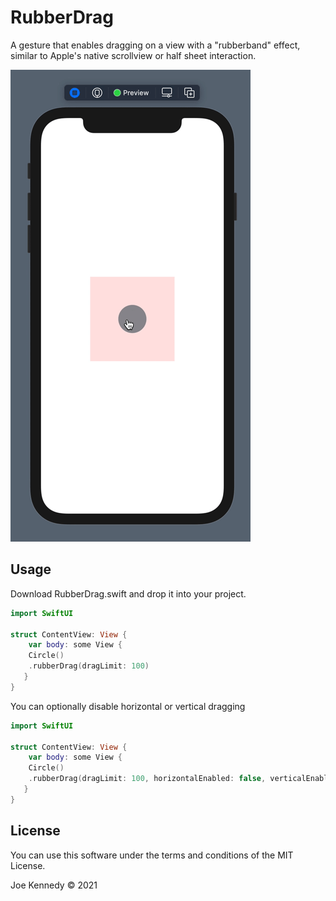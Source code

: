 # RubberDrag

A gesture that enables dragging on a view with a "rubberband" effect, similar to Apple's native scrollview or half sheet interaction.

![RubberDrag Demo](readme/demo.gif)

## Usage
Download RubberDrag.swift and drop it into your project.

```swift
import SwiftUI

struct ContentView: View {    
    var body: some View {
   	Circle()
	.rubberDrag(dragLimit: 100)
   }
}
```
You can optionally disable horizontal or vertical dragging

```swift
import SwiftUI

struct ContentView: View {    
    var body: some View {
   	Circle()
	.rubberDrag(dragLimit: 100, horizontalEnabled: false, verticalEnabled: true)
   }
}
```

## License

You can use this software under the terms and conditions of the MIT License.

Joe Kennedy © 2021
